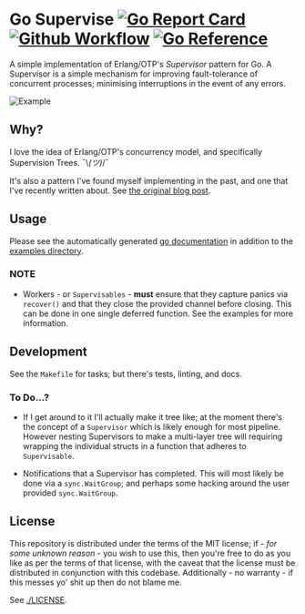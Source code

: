 # Go Supervise [![Go Report Card](https://goreportcard.com/badge/github.com/FergusInLondon/go-supervise)](https://goreportcard.com/report/github.com/FergusInLondon/go-supervise) [![Github Workflow](https://github.com/FergusInLondon/go-supervise/actions/workflows/go.yml/badge.svg)](https://github.com/FergusInLondon/go-supervise/actions) [![Go Reference](https://pkg.go.dev/badge/go.fergus.london/go-supervise.svg)](https://pkg.go.dev/go.fergus.london/go-supervise)

A simple implementation of Erlang/OTP's *Supervisor* pattern for Go. A Supervisor is a simple mechanism for improving fault-tolerance of concurrent processes; minimising interruptions in the event of any errors.

![Example](https://d33wubrfki0l68.cloudfront.net/00f3a22cb236e9b62c6944440d74d2df16e9f277/92cc1/diagrams/go-pipeline.png)

## Why?

I love the idea of Erlang/OTP's concurrency model, and specifically Supervision Trees. ¯\\_(ツ)_/¯

It's also a pattern I've found myself implementing in the past, and one that I've recently written about. See [the original blog post](https://fergus.london/blog/lessons-in-concurrency-from-erlang/).

## Usage

Please see the automatically generated [go documentation](https://pkg.go.dev/go.fergus.london/go-supervise) in addition to the [examples directory](./examples).

### NOTE

- Workers - or `Supervisables` - **must** ensure that they capture panics via `recover()` and that they close the provided channel before closing. This can be done in one single deferred function. See the examples for more information.

## Development

See the `Makefile` for tasks; but there's tests, linting, and docs.

### To Do...?

- If I get around to it I'll actually make it tree like; at the moment there's the concept of a `Supervisor` which is likely enough for most pipeline. However nesting Supervisors to make a multi-layer tree will requiring wrapping the individual structs in a function that adheres to `Supervisable`.

- Notifications that a Supervisor has completed. This will most likely be done via a `sync.WaitGroup`; and perhaps some hacking around the user provided `sync.WaitGroup`.

## License

This repository is distributed under the terms of the MIT license; if - *for some unknown reason* - you wish to use this, then you're free to do as you like as per the terms of that license, with the caveat that the license must be distributed in conjunction with this codebase. Additionally - no warranty - if this messes yo' shit up then do not blame me.

See [./LICENSE](./LICENSE).
